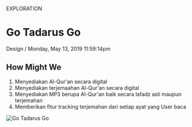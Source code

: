 <p class="type">EXPLORATION</p>

# Go Tadarus Go

<p class="meta">Design  /  Monday, May 13, 2019 11:59:14pm</p>

## How Might We

1. Menyediakan Al-Qur'an secara digital
2. Menyediakan terjemaahan Al-Qur'an secara digital
3. Menyediakan MP3 berupa Al-Qur'an baik secara lafadz asli maupun terjemahan
4. Memberikan fitur tracking terjemahan dari setiap ayat yang User baca

![Go Tadarus Go](https://farooq-agent.web.app/assets/images/works/large/go-tadarus-go.jpg)
